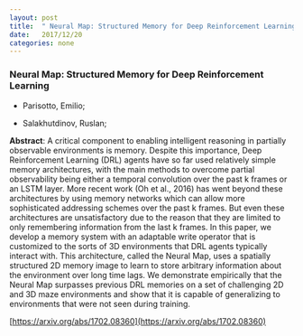 ```yaml
---
layout: post
title:  " Neural Map: Structured Memory for Deep Reinforcement Learning"
date:   2017/12/20
categories: none
---
```




### Neural Map: Structured Memory for Deep Reinforcement Learning



* Parisotto, Emilio; 

* Salakhutdinov, Ruslan; 





**Abstract**:  A critical component to enabling intelligent reasoning in partially observable environments is memory. Despite this importance, Deep Reinforcement Learning (DRL) agents have so far used relatively simple memory architectures, with the main methods to overcome partial observability being either a temporal convolution over the past k frames or an LSTM layer. More recent work (Oh et al., 2016) has went beyond these architectures by using memory networks which can allow more sophisticated addressing schemes over the past k frames. But even these architectures are unsatisfactory due to the reason that they are limited to only remembering information from the last k frames. In this paper, we develop a memory system with an adaptable write operator that is customized to the sorts of 3D environments that DRL agents typically interact with. This architecture, called the Neural Map, uses a spatially structured 2D memory image to learn to store arbitrary information about the environment over long time lags. We demonstrate empirically that the Neural Map surpasses previous DRL memories on a set of challenging 2D and 3D maze environments and show that it is capable of generalizing to environments that were not seen during training. 



 [https://arxiv.org/abs/1702.08360](https://arxiv.org/abs/1702.08360) 


